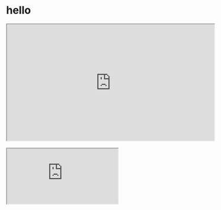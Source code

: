 # hello
<iframe width="560" height="315" src="https://msit.microsoftstream.com/video/2ef7a3ff-0400-aa75-4faf-f1ea67d226aa?channelId=f89c4de1-4e20-4f09-a8b0-913e861af21a"
 allow="accelerometer; autoplay; encrypted-media; gyroscope; picture-in-picture" allowfullscreen>
</iframe>

<br/>

<br/>

<iframe src="https://www.gmail.com" frameborder="2"></iframe>
